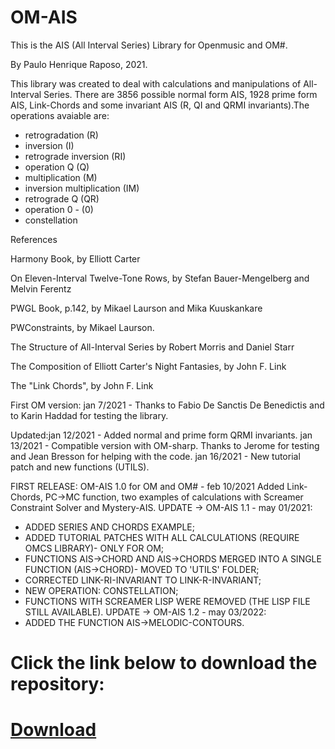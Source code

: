 # OM-AIS

This is the AIS (All Interval Series) Library for Openmusic and OM#.

By Paulo Henrique Raposo, 2021.

This library was created to deal with calculations and manipulations of All-Interval Series.
There are 3856 possible normal form AIS, 1928 prime form AIS, Link-Chords and some invariant AIS 
(R, QI and QRMI invariants).The operations avaiable are:
 -  retrogradation (R)
 - inversion (I)
 - retrograde inversion (RI) 
 - operation Q (Q)
 - multiplication (M)
 - inversion multiplication (IM)
 - retrograde Q (QR)
 - operation 0 - (0)
 - constellation

References 

Harmony Book, by Elliott Carter

On Eleven-Interval Twelve-Tone Rows, by Stefan Bauer-Mengelberg and Melvin Ferentz

PWGL Book, p.142, by Mikael Laurson and Mika Kuuskankare 

PWConstraints, by Mikael Laurson.

The Structure of All-Interval Series by Robert Morris and Daniel Starr
 
The Composition of Elliott Carter's Night Fantasies, by John F. Link

The "Link Chords", by John F. Link

First OM version: jan 7/2021 - Thanks to Fabio De Sanctis De Benedictis and to Karin Haddad for testing the library.

Updated:jan 12/2021 - Added normal and prime form QRMI invariants.
        jan 13/2021 - Compatible version with OM-sharp. Thanks to Jerome for testing and Jean Bresson for helping with the code.
		jan 16/2021 - New tutorial patch and new functions (UTILS).

 FIRST RELEASE: OM-AIS 1.0 for OM and OM# - feb 10/2021
 Added Link-Chords, PC->MC function, two examples of calculations with Screamer Constraint Solver and Mystery-AIS.
 UPDATE -> OM-AIS 1.1 - may 01/2021: 
 - ADDED SERIES AND CHORDS EXAMPLE;
 - ADDED TUTORIAL PATCHES WITH ALL CALCULATIONS (REQUIRE OMCS LIBRARY)- ONLY FOR OM;
 - FUNCTIONS AIS->CHORD AND AIS->CHORDS MERGED INTO A SINGLE FUNCTION (AIS->CHORD)- MOVED TO 'UTILS' FOLDER;
 - CORRECTED LINK-RI-INVARIANT TO LINK-R-INVARIANT;
 - NEW OPERATION: CONSTELLATION;
 - FUNCTIONS WITH SCREAMER LISP WERE REMOVED (THE LISP FILE STILL AVAILABLE).
 UPDATE -> OM-AIS 1.2 - may 03/2022:
 - ADDED THE FUNCTION AIS->MELODIC-CONTOURS.	

# Click the link below to download the repository:

# [Download](https://github.com/PHRaposo/OM-AIS/archive/refs/heads/main.zip)

